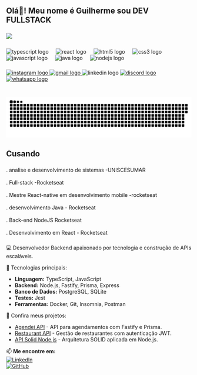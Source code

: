 <h2 align="left">Olá👋! Meu nome é Guilherme  sou DEV FULLSTACK</h2>

###

<div align="left">
  <img height="150" src="https://64.media.tumblr.com/1099e030589783942513e3f21ec26544/d7ecd417f5ee0c3a-99/s1280x1920/62e77694c5565408e148bb22c888449293b0e374.gifv"  />
</div>

###

<div align="left">
  <img src="https://cdn.jsdelivr.net/gh/devicons/devicon/icons/typescript/typescript-original.svg" height="30" alt="typescript logo"  />
  <img width="12" />
  <img src="https://cdn.jsdelivr.net/gh/devicons/devicon/icons/react/react-original.svg" height="30" alt="react logo"  />
  <img width="12" />
  <img src="https://cdn.jsdelivr.net/gh/devicons/devicon/icons/html5/html5-original.svg" height="30" alt="html5 logo"  />
  <img width="12" />
  <img src="https://cdn.jsdelivr.net/gh/devicons/devicon/icons/css3/css3-original.svg" height="30" alt="css3 logo"  />
  <img width="12" />
  <img src="https://cdn.jsdelivr.net/gh/devicons/devicon/icons/javascript/javascript-original.svg" height="30" alt="javascript logo"  />
  <img width="12" />
  <img src="https://cdn.jsdelivr.net/gh/devicons/devicon/icons/java/java-original.svg" height="30" alt="java logo"  />
  <img width="12" />
  <img src="https://cdn.jsdelivr.net/gh/devicons/devicon/icons/nodejs/nodejs-original.svg" height="30" alt="nodejs logo"  />
</div>

###

<div align="left">
  <a href="instagram.com/patinmcl" target="_blank">
    <img src="https://img.shields.io/static/v1?message=Instagram&logo=instagram&label=&color=E4405F&logoColor=white&labelColor=&style=for-the-badge" height="35" alt="instagram logo"  />
  </a>
  <a href="guilhermemcl1503@gmail.com" target="_blank">
    <img src="https://img.shields.io/static/v1?message=Gmail&logo=gmail&label=&color=D14836&logoColor=white&labelColor=&style=for-the-badge" height="35" alt="gmail logo"  />
  </a>
  <img src="https://img.shields.io/static/v1?message=LinkedIn&logo=linkedin&label=&color=0077B5&logoColor=white&labelColor=&style=for-the-badge" height="35" alt="linkedin logo"  />
  <a href="discord.gg/mcl_." target="_blank">
    <img src="https://img.shields.io/static/v1?message=Discord&logo=discord&label=&color=7289DA&logoColor=white&labelColor=&style=for-the-badge" height="35" alt="discord logo"  />
  </a>
  <a href="wa.me/5544991422858" target="_blank">
    <img src="https://img.shields.io/static/v1?message=Whatsapp&logo=whatsapp&label=&color=25D366&logoColor=white&labelColor=&style=for-the-badge" height="35" alt="whatsapp logo"  />
  </a>
</div>

###

<br clear="both">

<img src="https://raw.githubusercontent.com/GuilhermeMCL/GuilhermeMCL/output/snake.svg" alt="Snake animation" />

###

<h2 align="left"></h2>

###

<h2 align="left">Cusando</h2>

###

<p align="left">. analise e desenvolvimento de sistemas -UNISCESUMAR<br><br>. Full-stack -Rocketseat<br><br>. Mestre React-native em desenvolvimento mobile -rocketseat<br><br>. desenvolvimento Java - Rocketseat<br><br>. Back-end NodeJS Rocketseat<br><br>. Desenvolvimento em React - Rocketseat</p>

###
💻 Desenvolvedor Backend apaixonado por tecnologia e construção de APIs escaláveis.  

🔹 Tecnologias principais:  
- **Linguagem:** TypeScript, JavaScript  
- **Backend:** Node.js, Fastify, Prisma, Express  
- **Banco de Dados:** PostgreSQL, SQLite  
- **Testes:** Jest  
- **Ferramentas:** Docker, Git, Insomnia, Postman  

📌 Confira meus projetos:  
- [Agendei API](https://github.com/GuilhermeMCL/agendei-api) - API para agendamentos com Fastify e Prisma.  
- [Restaurant API](https://github.com/GuilhermeMCL/api-restaurant) - Gestão de restaurantes com autenticação JWT.  
- [API Solid Node.js](https://github.com/GuilhermeMCL/api-solid-node) - Arquitetura SOLID aplicada em Node.js.  

📫 **Me encontre em:**  
[![LinkedIn](https://img.shields.io/badge/LinkedIn-GuilhermeMCL-blue)](https://linkedin.com/in/guilhermemcl)  
[![GitHub](https://img.shields.io/badge/GitHub-GuilhermeMCL-black)](https://github.com/GuilhermeMCL)  
